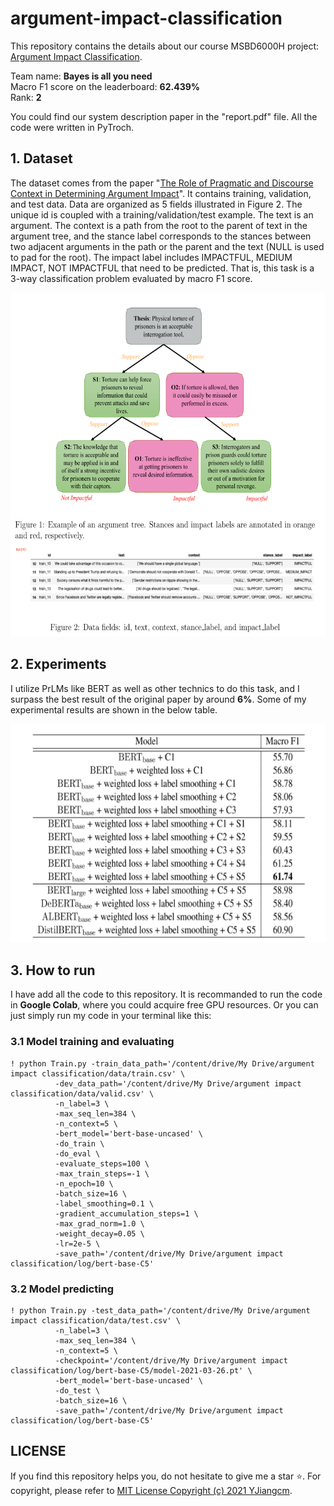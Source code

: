 # argument-impact-classification

This repository contains the details about our course MSBD6000H project: [Argument Impact Classification](https://www.kaggle.com/c/ml4nlp-argimpact). 

Team name: **Bayes is all you need**  
Macro F1 score on the leaderboard: **62.439%**   
Rank: **2**

You could find our system description paper in the "report.pdf" file. All the code were written in PyTroch. 

## 1. Dataset
The dataset comes from the paper "[The Role of Pragmatic and Discourse Context in Determining Argument Impact](https://arxiv.org/pdf/2004.03034.pdf)". It contains training, validation, and test data. Data are organized as 5 fields illustrated in Figure 2. The unique id is coupled with a training/validation/test example. The text is an argument. The context is a path from the root to the parent of text in the argument tree, and the stance label corresponds to the stances between two adjacent arguments in the path or the parent and the text (NULL is used to pad for the root). The impact label includes IMPACTFUL, MEDIUM IMPACT, NOT IMPACTFUL that need to be predicted. That is, this task is a 3-way classification problem evaluated by macro F1 score.

<img src="https://github.com/YJiangcm/argument-impact-classification/blob/master/picture/example.png" width="600" height="550">

## 2. Experiments
I utilize PrLMs like BERT as well as other technics to do this task, and I surpass the best result of the original paper by around **6%**. Some of my experimental results are shown in the below table. 

<img src="https://github.com/YJiangcm/argument-impact-classification/blob/master/picture/experiments.png" width="600" height="350">

## 3. How to run
I have add all the code to this repository. It is recommanded to run the code in **Google Colab**, where you could acquire free GPU resources. Or you can just simply run my code in your terminal like this:

### 3.1 Model training and evaluating
```
! python Train.py -train_data_path='/content/drive/My Drive/argument impact classification/data/train.csv' \
          -dev_data_path='/content/drive/My Drive/argument impact classification/data/valid.csv' \
          -n_label=3 \
          -max_seq_len=384 \
          -n_context=5 \
          -bert_model='bert-base-uncased' \
          -do_train \
          -do_eval \
          -evaluate_steps=100 \
          -max_train_steps=-1 \
          -n_epoch=10 \
          -batch_size=16 \
          -label_smoothing=0.1 \
          -gradient_accumulation_steps=1 \
          -max_grad_norm=1.0 \
          -weight_decay=0.05 \
          -lr=2e-5 \
          -save_path='/content/drive/My Drive/argument impact classification/log/bert-base-C5'
```

### 3.2 Model predicting
```
! python Train.py -test_data_path='/content/drive/My Drive/argument impact classification/data/test.csv' \
          -n_label=3 \
          -max_seq_len=384 \
          -n_context=5 \
          -checkpoint='/content/drive/My Drive/argument impact classification/log/bert-base-C5/model-2021-03-26.pt' \
          -bert_model='bert-base-uncased' \
          -do_test \
          -batch_size=16 \
          -save_path='/content/drive/My Drive/argument impact classification/log/bert-base-C5'
```


## LICENSE
If you find this repository helps you, do not hesitate to give me a star ⭐. For copyright, please refer to [MIT License Copyright (c) 2021 YJiangcm](https://github.com/YJiangcm/argument-impact-classification/blob/master/LICENSE).
